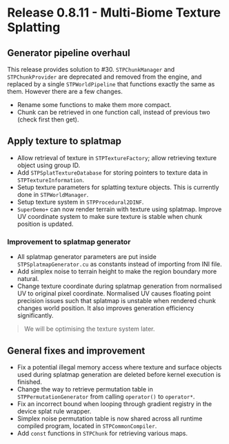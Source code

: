 # Release 0.8.11 - Multi-Biome Texture Splatting

## Generator pipeline overhaul

This release provides solution to #30. `STPChunkManager` and `STPChunkProvider` are deprecated and removed from the engine, and replaced by a single `STPWorldPipeline` that functions exactly the same as them. However there are a few changes.

- Rename some functions to make them more compact.
- Chunk can be retrieved in one function call, instead of previous two (check first then get).

## Apply texture to splatmap

- Allow retrieval of texture in `STPTextureFactory`; allow retrieving texture object using group ID.
- Add `STPSplatTextureDatabase` for storing pointers to texture data in `STPTextureInformation`.
- Setup texture parameters for splatting texture objects. This is currently done in `STPWorldManager`.
- Setup texture system in `STPProcedural2DINF`.
- `SuperDemo+` can now render terrain with texture using splatmap. Improve UV coordinate system to make sure texture is stable when chunk position is updated.

### Improvement to splatmap generator

- All splatmap generator parameters are put inside `STPSplatmapGenerator.cu` as constants instead of importing from INI file.
- Add simplex noise to terrain height to make the region boundary more natural.
- Change texture coordinate during splatmap generation from normalised UV to original pixel coordinate. Normalised UV causes floating point precision issues such that splatmap is unstable when rendered chunk changes world position. It also improves generation efficiency significantly.

> We will be optimising the texture system later.

## General fixes and improvement

- Fix a potential illegal memory access where texture and surface objects used during splatmap generation are deleted before kernel execution is finished.
- Change the way to retrieve permutation table in `STPPermutationGenerator` from calling `operator()` to `operator*`.
- Fix an incorrect bound when looping through gradient registry in the device splat rule wrapper.
- Simplex noise permutation table is now shared across all runtime compiled program, located in `STPCommonCompiler`.
- Add `const` functions in `STPChunk` for retrieving various maps.